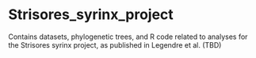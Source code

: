 # Strisores_syrinx_project
Contains datasets, phylogenetic trees, and R code related to analyses for the Strisores syrinx project, as published in Legendre et al. (TBD)

